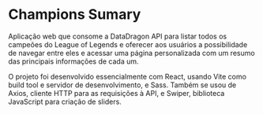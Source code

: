 # Champions Sumary
Aplicação web que consome a DataDragon API para listar todos os campeões do League of Legends e oferecer aos usuários a possibilidade de navegar entre eles e acessar uma página personalizada com um resumo das principais informações de cada um.

O projeto foi desenvolvido essencialmente com React, usando Vite como build tool e servidor de desenvolvimento, e Sass. Também se usou de Axios, cliente HTTP para as requisições à API, e Swiper, biblioteca JavaScript para criação de sliders.
